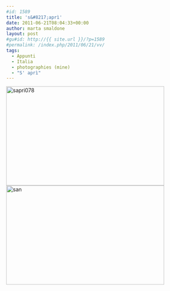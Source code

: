 ```yaml
---
#id: 1589
title: 's&#8217;aprì'
date: 2011-06-21T08:04:33+00:00
author: marta smaldone
layout: post
#gu#id: http://{{ site.url }}/?p=1589
#permalink: /index.php/2011/06/21/vv/
tags:
  - Appunti
  - Italia
  - photographies (mine)
  - "S' aprì"
---
```

<img class="aligncenter wp-image-3979" src="{{ site.url }}/images/uploads/2011/06/sapri078.jpg" alt="sapri078" width="425" height="266" srcset="{{ site.url }}/images/uploads/2011/06/sapri078.jpg 719w, {{ site.url }}/images/uploads/2011/06/sapri078-300x188.jpg 300w" sizes="(max-width: 425px) 100vw, 425px" />

<img class="aligncenter size-full wp-image-3829" src="{{ site.url }}/images/uploads/2011/06/san.jpg" alt="san" width="425" height="266" srcset="{{ site.url }}/images/uploads/2011/06/san.jpg 425w, {{ site.url }}/images/uploads/2011/06/san-300x188.jpg 300w" sizes="(max-width: 425px) 100vw, 425px" />